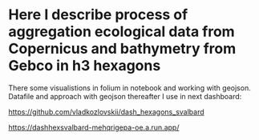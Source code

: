 # Here I describe process of aggregation ecological data from Copernicus and bathymetry from Gebco in h3 hexagons
There some visualistions in folium in notebook and working with geojson. Datafile and approach with geojson thereafter I use in next dashboard:

https://github.com/vladkozlovskii/dash_hexagons_svalbard

https://dashhexsvalbard-mehqrigepa-oe.a.run.app/

